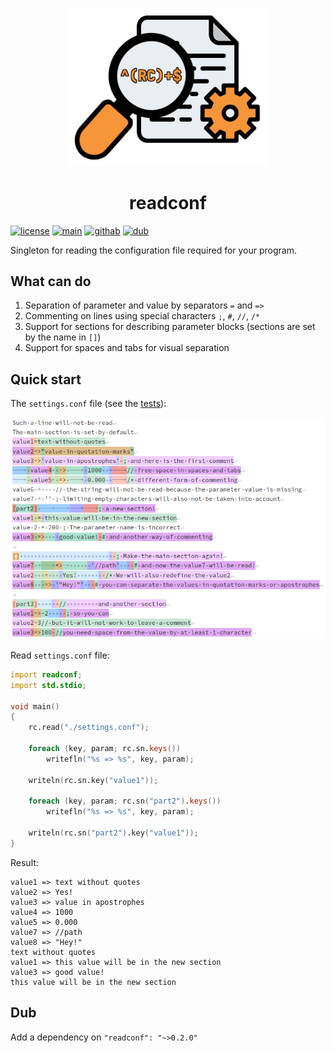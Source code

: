 <p align="center">
    <img src="img/logo.png" width=320>
</p>

<h1 align="center">readconf</h1>

[![license](https://img.shields.io/github/license/AlexanderZhirov/readconf.svg?sort=semver&style=for-the-badge&color=green)](https://www.gnu.org/licenses/old-licenses/gpl-2.0.html)
[![main](https://img.shields.io/badge/dynamic/json.svg?label=git.zhirov.kz&style=for-the-badge&url=https://git.zhirov.kz/api/v1/repos/dlang/readconf/tags&query=$[0].name&color=violet)](https://git.zhirov.kz/dlang/readconf)
[![githab](https://img.shields.io/github/v/tag/AlexanderZhirov/readconf.svg?sort=semver&style=for-the-badge&color=blue&label=github)](https://github.com/AlexanderZhirov/readconf)
[![dub](https://img.shields.io/dub/v/readconf.svg?sort=semver&style=for-the-badge&color=orange)](https://code.dlang.org/packages/readconf)

Singleton for reading the configuration file required for your program.

## What can do

1. Separation of parameter and value by separators `=` and `=>`
2. Commenting on lines using special characters `;`, `#`, `//`, `/*`
3. Support for sections for describing parameter blocks (sections are set by the name in `[]`)
4. Support for spaces and tabs for visual separation

## Quick start

The `settings.conf` file (see the [tests](tests/)):

![matches.png](img/matches.png)

Read `settings.conf` file:

```d
import readconf;
import std.stdio;

void main()
{
    rc.read("./settings.conf");

    foreach (key, param; rc.sn.keys())
        writefln("%s => %s", key, param);

    writeln(rc.sn.key("value1"));

    foreach (key, param; rc.sn("part2").keys())
        writefln("%s => %s", key, param);

    writeln(rc.sn("part2").key("value1"));
}
```

Result:

```
value1 => text without quotes
value2 => Yes!
value3 => value in apostrophes
value4 => 1000
value5 => 0.000
value7 => //path
value8 => "Hey!"
text without quotes
value1 => this value will be in the new section
value3 => good value!
this value will be in the new section
```

## Dub

Add a dependency on `"readconf": "~>0.2.0"`
